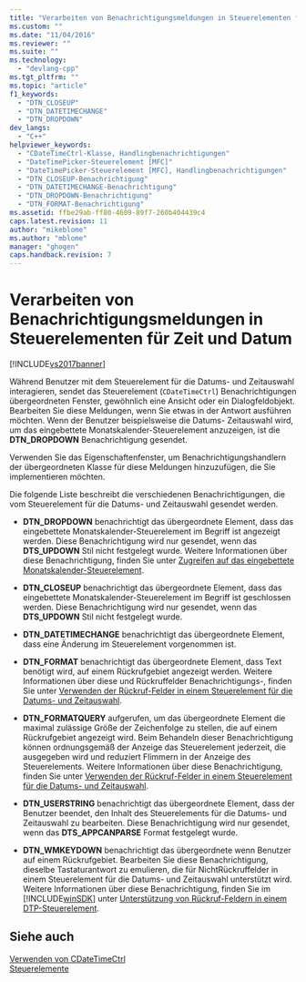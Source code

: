 ```yaml
---
title: "Verarbeiten von Benachrichtigungsmeldungen in Steuerelementen f&#252;r Zeit und Datum | Microsoft Docs"
ms.custom: ""
ms.date: "11/04/2016"
ms.reviewer: ""
ms.suite: ""
ms.technology: 
  - "devlang-cpp"
ms.tgt_pltfrm: ""
ms.topic: "article"
f1_keywords: 
  - "DTN_CLOSEUP"
  - "DTN_DATETIMECHANGE"
  - "DTN_DROPDOWN"
dev_langs: 
  - "C++"
helpviewer_keywords: 
  - "CDateTimeCtrl-Klasse, Handlingbenachrichtigungen"
  - "DateTimePicker-Steuerelement [MFC]"
  - "DateTimePicker-Steuerelement [MFC], Handlingbenachrichtigungen"
  - "DTN_CLOSEUP-Benachrichtigung"
  - "DTN_DATETIMECHANGE-Benachrichtigung"
  - "DTN_DROPDOWN-Benachrichtigung"
  - "DTN_FORMAT-Benachrichtigung"
ms.assetid: ffbe29ab-ff80-4609-89f7-260b404439c4
caps.latest.revision: 11
author: "mikeblome"
ms.author: "mblome"
manager: "ghogen"
caps.handback.revision: 7
---
```

# Verarbeiten von Benachrichtigungsmeldungen in Steuerelementen f&#252;r Zeit und Datum
[!INCLUDE[vs2017banner](../assembler/inline/includes/vs2017banner.md)]

Während Benutzer mit dem Steuerelement für die Datums\- und Zeitauswahl interagieren, sendet das Steuerelement \(`CDateTimeCtrl`\) Benachrichtigungen übergeordneten Fenster, gewöhnlich eine Ansicht oder ein Dialogfeldobjekt.  Bearbeiten Sie diese Meldungen, wenn Sie etwas in der Antwort ausführen möchten.  Wenn der Benutzer beispielsweise die Datums\- Zeitauswahl wird, um das eingebettete Monatskalender\-Steuerelement anzuzeigen, ist die **DTN\_DROPDOWN** Benachrichtigung gesendet.  
  
 Verwenden Sie das Eigenschaftenfenster, um Benachrichtigungshandlern der übergeordneten Klasse für diese Meldungen hinzuzufügen, die Sie implementieren möchten.  
  
 Die folgende Liste beschreibt die verschiedenen Benachrichtigungen, die vom Steuerelement für die Datums\- und Zeitauswahl gesendet werden.  
  
-   **DTN\_DROPDOWN** benachrichtigt das übergeordnete Element, dass das eingebettete Monatskalender\-Steuerelement im Begriff ist angezeigt werden.  Diese Benachrichtigung wird nur gesendet, wenn das **DTS\_UPDOWN** Stil nicht festgelegt wurde.  Weitere Informationen über diese Benachrichtigung, finden Sie unter [Zugreifen auf das eingebettete Monatskalender\-Steuerelement](../mfc/accessing-the-embedded-month-calendar-control.md).  
  
-   **DTN\_CLOSEUP** benachrichtigt das übergeordnete Element, dass das eingebettete Monatskalender\-Steuerelement im Begriff ist geschlossen werden.  Diese Benachrichtigung wird nur gesendet, wenn das **DTS\_UPDOWN** Stil nicht festgelegt wurde.  
  
-   **DTN\_DATETIMECHANGE** benachrichtigt das übergeordnete Element, dass eine Änderung im Steuerelement vorgenommen ist.  
  
-   **DTN\_FORMAT** benachrichtigt das übergeordnete Element, dass Text benötigt wird, auf einem Rückrufgebiet angezeigt werden.  Weitere Informationen über diese und Rückruffelder Benachrichtigungs\-, finden Sie unter [Verwenden der Rückruf\-Felder in einem Steuerelement für die Datums\- und Zeitauswahl](../mfc/using-callback-fields-in-a-date-and-time-picker-control.md).  
  
-   **DTN\_FORMATQUERY** aufgerufen, um das übergeordnete Element die maximal zulässige Größe der Zeichenfolge zu stellen, die auf einem Rückrufgebiet angezeigt wird.  Beim Behandeln dieser Benachrichtigung können ordnungsgemäß der Anzeige das Steuerelement jederzeit, die ausgegeben wird und reduziert Flimmern in der Anzeige des Steuerelements.  Weitere Informationen über diese Benachrichtigung, finden Sie unter [Verwenden der Rückruf\-Felder in einem Steuerelement für die Datums\- und Zeitauswahl](../mfc/using-callback-fields-in-a-date-and-time-picker-control.md).  
  
-   **DTN\_USERSTRING** benachrichtigt das übergeordnete Element, dass der Benutzer beendet, den Inhalt des Steuerelements für die Datums\- und Zeitauswahl zu bearbeiten.  Diese Benachrichtigung wird nur gesendet, wenn das **DTS\_APPCANPARSE** Format festgelegt wurde.  
  
-   **DTN\_WMKEYDOWN** benachrichtigt das übergeordnete wenn Benutzer auf einem Rückrufgebiet.  Bearbeiten Sie diese Benachrichtigung, dieselbe Tastaturantwort zu emulieren, die für NichtRückruffelder in einem Steuerelement für die Datums\- und Zeitauswahl unterstützt wird.  Weitere Informationen über diese Benachrichtigung, finden Sie im [!INCLUDE[winSDK](../atl/includes/winsdk_md.md)] unter [Unterstützung von Rückruf\-Feldern in einem DTP\-Steuerelement](http://msdn.microsoft.com/library/windows/desktop/bb761726).  
  
## Siehe auch  
 [Verwenden von CDateTimeCtrl](../mfc/using-cdatetimectrl.md)   
 [Steuerelemente](../mfc/controls-mfc.md)
